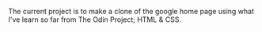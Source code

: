 The current project is to make a clone of the google home page using what I've learn so far from The Odin Project; HTML & CSS.